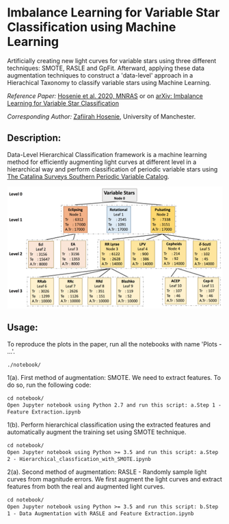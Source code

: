 # Imbalance Learning for Variable Star Classification using Machine Learning

Artificially creating new light curves for variable stars using three different techniques: SMOTE, RASLE and GpFit. Afterward, applying these data augmentation techniques to construct a 'data-level' approach in a Hierachical Taxonomy to classify variable stars using Machine Learning.

*Reference Paper:* [Hosenie et al. 2020, MNRAS](https://doi.org/10.1093/mnras/staa642) or on [arXiv: Imbalance Learning for Variable Star Classification](https://arxiv.org/abs/2002.12386)

*Corresponding Author:* 
[Zafiirah Hosenie](https://www.linkedin.com/in/zafiirah-hosenie/), University of Manchester.

## Description:

Data-Level Hierarchical Classification framework is a machine learning method for efficiently augmenting light curves at different level in a hierarchical way and perform classification of periodic variable stars using [The Catalina Surveys Southern Periodic Variable Catalog](http://nesssi.cacr.caltech.edu/DataRelease/VarcatS.html).

![alt tag](./plots/Hierarchical-Tree-2.png)

Usage:
---
To reproduce the plots in the paper, run all the notebooks with name 'Plots - ...'.

```
./notebook/
```
1(a). First method of augmentation: SMOTE. We need to extract features. To do so, run the following code:

```
cd notebook/
Open Jupyter notebook using Python 2.7 and run this script: a.Step 1 - Feature Extraction.ipynb
```
1(b). Perform hierarchical classification using the extracted features and automatically augment the training set using SMOTE technique.
```
cd notebook/
Open Jupyter notebook using Python >= 3.5 and run this script: a.Step 2 - Hierarchical_classfication_with_SMOTE.ipynb
```
2(a). Second method of augmentation: RASLE - Randomly sample light curves from magnitude errors. We first augment the light curves and extract features from both the real and augmented light curves.
```
cd notebook/
Open Jupyter notebook using Python >= 3.5 and run this script: b.Step 1 - Data Augmentation with RASLE and Feature Extraction.ipynb
```
